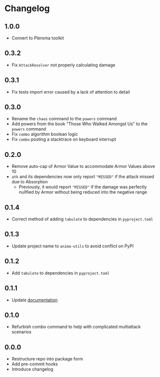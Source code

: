 # Changelog

## 1.0.0

- Convert to Pleroma toolkit

## 0.3.2

- Fix `AttackResolver` not properly calculating damage

## 0.3.1

- Fix tests import error caused by a lack of attention to detail

## 0.3.0

- Rename the `chaos` command to the `powers` command
- Add powers from the book "Those Who Walked Amongst Us" to the `powers` command
- Fix `combo` algorithm boolean logic
- Fix `combo` posting a stacktrace on keyboard interrupt

## 0.2.0

- Remove auto-cap of Armor Value to accommodate Armor Values above 10
- `atk` and its dependencies now only report `"MISSED"` if the attack missed due to Absorption
  - Previously, it would report `"MISSED"` if the damage was perfectly nullfied by Armor without being reduced into the negative range

## 0.1.4

- Correct method of adding `tabulate` to dependencies in `pyproject.toml`

## 0.1.3

- Update project name to `anima-utils` to avoid conflict on PyPI

## 0.1.2

- Add `tabulate` to dependencies in `pyproject.toml`

## 0.1.1

- Update [documentation](README.md)

## 0.1.0

- Refurbish combo command to help with complicated multiattack scenarios

## 0.0.0

- Restructure repo into package form
- Add pre-commit hooks
- Introduce changelog
